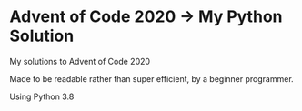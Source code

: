 # Advent of Code 2020 -> My Python Solution
 My solutions to Advent of Code 2020

 Made to be readable rather than super efficient, by a beginner programmer.
 
 
 Using Python 3.8
